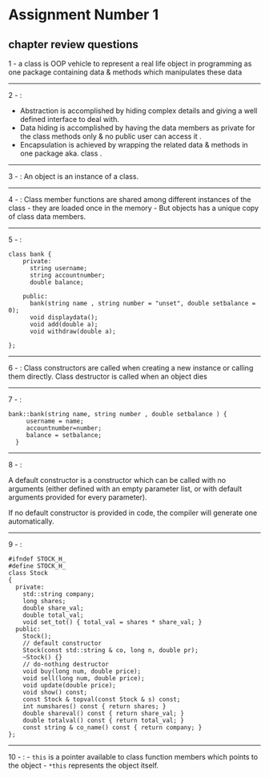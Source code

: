 # Assignment Number 1 
## chapter review questions 

1 -  a class is OOP vehicle to represent a real life object in programming as one package containing data & methods which manipulates these data

---

2 - :   
* Abstraction is accomplished by hiding complex details and giving a well defined interface to deal with.
* Data hiding is accomplished by having the data members as private for the class methods only & no public user can access it .
* Encapsulation is achieved by wrapping the related data & methods in one package aka. class .

---

3 - :  An object is an instance of a class.

---

4 - :   Class member functions are shared among different instances of the class - they are loaded once in the memory - But objects has a unique copy of class data members.

---

5 - : 

    class bank {
        private:
          string username;
          string accountnumber;
          double balance;

        public:
          bank(string name , string number = "unset", double setbalance = 0);
          void displaydata();
          void add(double a);
          void withdraw(double a);

    };

---

6 - :  Class constructors are called when creating a new instance or calling them directly. Class destructor is called when an object dies

---

7 - : 

    bank::bank(string name, string number , double setbalance ) {
         username = name;
         accountnumber=number;
         balance = setbalance;  
      }

---

8 - : 

A default constructor is a constructor which can be called with no arguments (either defined with an empty parameter list, or with default arguments provided for every parameter).

If no default constructor is provided in code, the compiler will generate one automatically.

---

9 - : 

    #ifndef STOCK_H_
    #define STOCK_H_
    class Stock
    {
      private:
        std::string company;
        long shares;
        double share_val;
        double total_val;
        void set_tot() { total_val = shares * share_val; }
      public:
        Stock();
        // default constructor
        Stock(const std::string & co, long n, double pr);
        ~Stock() {}
        // do-nothing destructor
        void buy(long num, double price);
        void sell(long num, double price);
        void update(double price);
        void show() const;
        const Stock & topval(const Stock & s) const;
        int numshares() const { return shares; }
        double shareval() const { return share_val; }
        double totalval() const { return total_val; }
        const string & co_name() const { return company; }
    };

---
10 -  : - `this` is a pointer available to class function members which points to the object 
        - `*this` represents the object itself.
